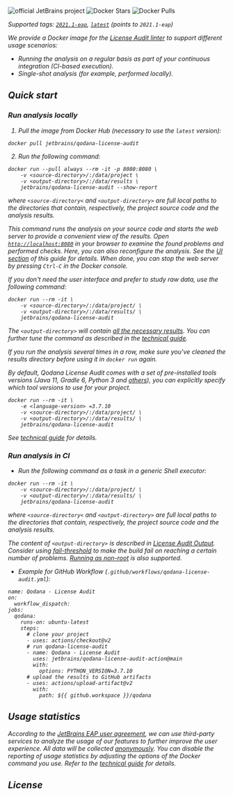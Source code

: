 [//]: # (title: Qodana License Audit Docker Image)
![official JetBrains project](https://jb.gg/badges/official-flat-square.svg) ![Docker Stars](https://img.shields.io/docker/stars/jetbrains/qodana-license-audit.svg) ![Docker Pulls](https://img.shields.io/docker/pulls/jetbrains/qodana-license-audit.svg)

><include src="lib_qd.xml" include-id="eap-warning"/>

<var name="product" value="Qodana License Audit"/>

Supported tags:  [`2021.1-eap`](https://hub.docker.com/r/jetbrains/qodana-license-audit/tags?page=1&ordering=last_updated&name=2021.1-eap),  [`latest`](https://hub.docker.com/r/jetbrains/qodana-license-audit/tags?page=1&ordering=last_updated&name=latest) (points to `2021.1-eap`)

We provide a Docker image for the [License Audit linter](about-license-audit.md) to support different usage scenarios:
- Running the analysis on a regular basis as part of your continuous integration (*CI-based execution*).
- Single-shot analysis (for example, performed *locally*).

## Quick start

### Run analysis locally

1) Pull the image from Docker Hub (necessary to use the `latest` version):

```shell
docker pull jetbrains/qodana-license-audit
```

2) Run the following command:

```shell
docker run --pull always --rm -it -p 8080:8080 \
    -v <source-directory>/:/data/project \
    -v <output-directory>/:/data/results \
    jetbrains/qodana-license-audit --show-report
```

where `<source-directory<` and `<output-directory>` are full local paths to the directories that contain, respectively, the project source code and the analysis results. 

This command runs the analysis on your source code and starts the web server to provide a convenient view of the results. Open [`http://localhost:8080`](http://localhost:8080) in your browser to examine the found problems and performed checks. Here, you can also reconfigure the analysis. See the [UI section](ui-overview.md) of this guide for details. When done, you can stop the web server by pressing `Ctrl-C` in the Docker console.

If you don't need the user interface and prefer to study raw data, use the following command:

```shell
docker run --rm -it \
    -v <source-directory>/:/data/project/ \
    -v <output-directory>/:/data/results/ \
    jetbrains/qodana-license-audit
```
The `<output-directory>` will contain [all the necessary results](license-audit-output.md#license-audit-basic-output). You can further tune the command as described in the [technical guide](license-audit-docker-techs.md).

If you run the analysis several times in a row, make sure you've cleaned the results directory before using it in `docker run` again.

By default, Qodana License Audit comes with a set of pre-installed tools versions (Java 11, Gradle 6, Python 3 and [others](license-audit-docker-techs.md#Configuration)), you can explicitly specify which tool versions to use for your project. 
```shell
docker run --rm -it \
    -e <language-version> =3.7.10
    -v <source-directory>/:/data/project/ \
    -v <output-directory>/:/data/results/ \
    jetbrains/qodana-license-audit
```
See [technical guide](license-audit-docker-techs.md) for details.

### Run analysis in CI

- Run the following command as a task in a generic Shell executor:

```shell
docker run --rm -it \
    -v <source-directory>/:/data/project/ \
    -v <output-directory>/:/data/results/ \
    jetbrains/qodana-license-audit
```

where `<source-directory<` and `<output-directory>` are full local paths to the directories that contain, respectively, the project source code and the analysis results.

The content of `<output-directory>` is described in [License Audit Output](license-audit-output.md#license-audit-basic-output). Consider using [fail-threshold](qodana-yaml.md#Fail+threshold) to make the build fail on reaching a certain number of problems. [Running as non-root](license-audit-docker-techs.md#Run+as+non-root) is also supported.

- Example for GitHub Workflow (`.github/workflows/qodana-license-audit.yml`):

```shell
name: Qodana - License Audit
on:
  workflow_dispatch:
jobs:
  qodana:
    runs-on: ubuntu-latest
    steps:
      # clone your project
      - uses: actions/checkout@v2
      # run qodana-license-audit
      - name: Qodana - License Audit
        uses: jetbrains/qodana-license-audit-action@main
        with:
          options: PYTHON_VERSION=3.7.10
      # upload the results to GitHub artifacts
      - uses: actions/upload-artifact@v2
        with:
          path: ${{ github.workspace }}/qodana
```

## Usage statistics

According to the [JetBrains EAP user agreement](https://www.jetbrains.com/legal/agreements/user_eap.html), we can use third-party services to analyze the usage of our features to further improve the user experience. All data will be collected [anonymously](https://www.jetbrains.com/company/privacy.html). You can disable the reporting of usage statistics by adjusting the options of the Docker command you use. Refer to the [technical guide](license-audit-docker-techs.md) for details.

## License

<include src="lib_qd.xml" include-id="license-info">
    <var name="product" value="Qodana Clone Finder Docker image"/>
</include>
